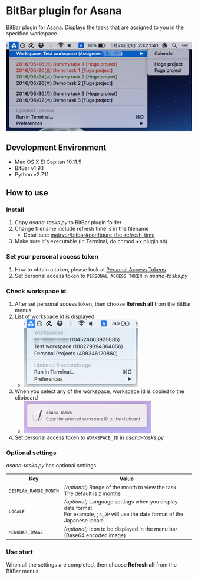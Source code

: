 BitBar plugin for Asana
=======================

[BitBar](https://getbitbar.com/) plugin for Asana.
Displays the tasks that are assigned to you in the specified workspace.

![screen shot](doc/screenshot1.png) 


Development Environment
-----------------------

* Mac OS X El Capitan 10.11.5
* BitBar v1.9.1
* Python v2.7.11


How to use
----------

### Install

1. Copy *asana-tasks.py* to BitBar plugin folder
1. Change filename include refresh time is in the filename
    * Detail see: [matryer/bitbar#configure-the-refresh-time](https://github.com/matryer/bitbar#configure-the-refresh-time)
1. Make sure it's executable (in Terminal, do chmod +x plugin.sh)


### Set your personal access token

1. How to obtain a token, please look at [Personal Access Tokens](https://asana.com/guide/help/api/api#gl-access-tokens).
1. Set personal access token to `PERSONAL_ACCESS_TOKEN` in *asana-tasks.py*


### Check workspace id

1. After set personal access token, then choose **Refresh all** from the BitBar menus
1. List of workspace id is displayed
    * ![screen shot](doc/screenshot2.png) 
1. When you select any of the workspace, workspace id is copied to the clipboard
    * ![screen shot](doc/screenshot3.png) 
1. Set personal access token to `WORKSPACE_ID` in *asana-tasks.py*


### Optional settings

*asana-tasks.py* has optional settings.

| Key | Value |
|---|---|
| `DISPLAY_RANGE_MONTH` | *(optional)* Range of the month to view the task <br> The default is `2` months |
| `LOCALE` | *(optional)* Language settings when you display date format <br> For example, `ja_JP` will use the date format of the Japanese locale |
| `MENUBAR_IMAGE` | *(optional)* Icon to be displayed in the menu bar (Base64 encoded image) |


### Use start

When all the settings are completed, then choose **Refresh all** from the BitBar menus
